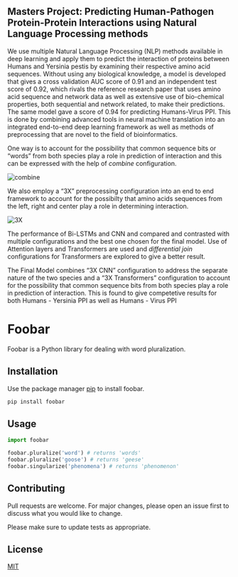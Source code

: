 ## Masters Project: Predicting Human-Pathogen Protein-Protein Interactions using Natural Language Processing methods
We use multiple Natural Language Processing (NLP) methods available in deep learning and apply them to predict the interaction of proteins between Humans and Yersinia pestis by examining their respective amino acid sequences. Without using any biological knowledge, a model is developed that  gives a cross validation AUC score of 0.91 and an independent test score of 0.92, which rivals the reference research paper that uses amino acid  sequence and network data as well as  extensive use of bio-chemical properties, both sequential and network related, to make their predictions. The same model gave a score of 0.94 for predicting Humans-Virus PPI. This is done by combining advanced tools in neural machine translation into an integrated end-to-end deep learning framework as well as methods of preprocessing that are novel to the field of bioinformatics.

One way is to  account  for  the  possibility  that  common  sequence bits or “words” from both species play a role in prediction of interaction and this can be expressed with the help of *combine* configuration.

![combine](https://user-images.githubusercontent.com/52326197/116008184-3deb7d80-a5e1-11eb-90b6-20ce909563db.png)

We also employ a “3X” preprocessing configuration into an end to end framework to account for the possibilty that amino acids sequences from the left, right and center play a role in determining interaction.

![3X](https://user-images.githubusercontent.com/52326197/116008202-4d6ac680-a5e1-11eb-94b6-ffde0e9b8ab5.png)

The performance of Bi-LSTMs and CNN and compared and contrasted with multiple configurations and the best one chosen for the final model.
Use of Attention layers and Transformers are used and *differential join* configurations for Transformers are explored to give a better result.

The Final Model combines “3X CNN” configuration to address the separate nature of the two species and a “3X Transformers” configuration to  account  for  the  possibility  that  common  sequence bits from both species play a role in prediction of interaction. This is found to give competetive results for both Humans - Yersinia PPI as well as Humans - Virus PPI


# Foobar

Foobar is a Python library for dealing with word pluralization.

## Installation

Use the package manager [pip](https://pip.pypa.io/en/stable/) to install foobar.

```bash
pip install foobar
```

## Usage

```python
import foobar

foobar.pluralize('word') # returns 'words'
foobar.pluralize('goose') # returns 'geese'
foobar.singularize('phenomena') # returns 'phenomenon'
```

## Contributing
Pull requests are welcome. For major changes, please open an issue first to discuss what you would like to change.

Please make sure to update tests as appropriate.

## License
[MIT](https://choosealicense.com/licenses/mit/)
